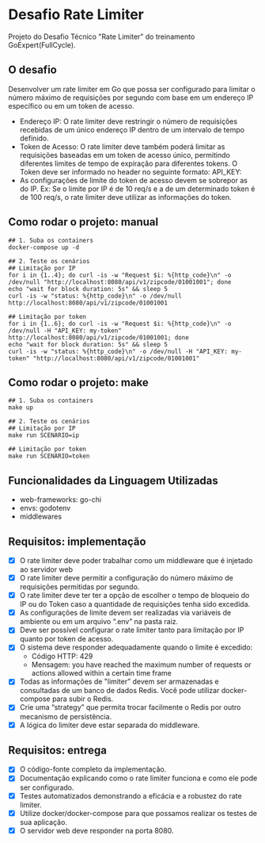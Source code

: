 # Desafio Rate Limiter

Projeto do Desafio Técnico "Rate Limiter" do treinamento GoExpert(FullCycle).

## O desafio

Desenvolver um rate limiter em Go que possa ser configurado para limitar o número máximo de requisições por segundo com base em um endereço IP específico ou em um token de acesso.

- Endereço IP: O rate limiter deve restringir o número de requisições recebidas de um único endereço IP dentro de um intervalo de tempo definido.
- Token de Acesso: O rate limiter deve também poderá limitar as requisições baseadas em um token de acesso único, permitindo diferentes limites de tempo de expiração para diferentes tokens. O Token deve ser informado no header no seguinte formato:
  API_KEY: <TOKEN>
- As configurações de limite do token de acesso devem se sobrepor as do IP. Ex: Se o limite por IP é de 10 req/s e a de um determinado token é de 100 req/s, o rate limiter deve utilizar as informações do token.

## Como rodar o projeto: manual

```shell
## 1. Suba os containers
docker-compose up -d

## 2. Teste os cenários
## Limitação por IP
for i in {1..4}; do curl -is -w "Request $i: %{http_code}\n" -o /dev/null "http://localhost:8080/api/v1/zipcode/01001001"; done
echo "wait for block duration: 5s" && sleep 5
curl -is -w "status: %{http_code}\n" -o /dev/null http://localhost:8080/api/v1/zipcode/01001001

## Limitação por token
for i in {1..6}; do curl -is -w "Request $i: %{http_code}\n" -o /dev/null -H "API_KEY: my-token" http://localhost:8080/api/v1/zipcode/01001001; done
echo "wait for block duration: 5s" && sleep 5
curl -is -w "status: %{http_code}\n" -o /dev/null -H "API_KEY: my-token" "http://localhost:8080/api/v1/zipcode/01001001"
```

## Como rodar o projeto: make

```shell
## 1. Suba os containers
make up

## 2. Teste os cenários
## Limitação por IP
make run SCENARIO=ip

## Limitação por token
make run SCENARIO=token
```

## Funcionalidades da Linguagem Utilizadas

- web-frameworks: go-chi
- envs: godotenv
- middlewares

## Requisitos: implementação

- [x] O rate limiter deve poder trabalhar como um middleware que é injetado ao servidor web
- [x] O rate limiter deve permitir a configuração do número máximo de requisições permitidas por segundo.
- [x] O rate limiter deve ter ter a opção de escolher o tempo de bloqueio do IP ou do Token caso a quantidade de requisições tenha sido excedida.
- [x] As configurações de limite devem ser realizadas via variáveis de ambiente ou em um arquivo “.env” na pasta raiz.
- [x] Deve ser possível configurar o rate limiter tanto para limitação por IP quanto por token de acesso.
- [x] O sistema deve responder adequadamente quando o limite é excedido:
  - Código HTTP: 429
  - Mensagem: you have reached the maximum number of requests or actions allowed within a certain time frame
- [x] Todas as informações de "limiter” devem ser armazenadas e consultadas de um banco de dados Redis. Você pode utilizar docker-compose para subir o Redis.
- [x] Crie uma “strategy” que permita trocar facilmente o Redis por outro mecanismo de persistência.
- [x] A lógica do limiter deve estar separada do middleware.

## Requisitos: entrega

- [x] O código-fonte completo da implementação.
- [x] Documentação explicando como o rate limiter funciona e como ele pode ser configurado.
- [x] Testes automatizados demonstrando a eficácia e a robustez do rate limiter.
- [x] Utilize docker/docker-compose para que possamos realizar os testes de sua aplicação.
- [x] O servidor web deve responder na porta 8080.
